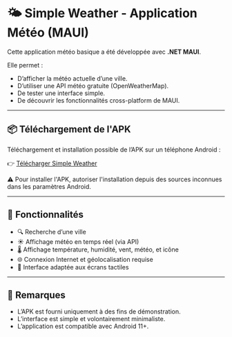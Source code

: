 # 🌤️ Simple Weather - Application Météo (MAUI)

Cette application météo basique a été développée avec **.NET MAUI**.

Elle permet :
- D’afficher la météo actuelle d’une ville.
- D’utiliser une API météo gratuite (OpenWeatherMap).
- De tester une interface simple.
- De découvrir les fonctionnalités cross-platform de MAUI.

---

## 📦 Téléchargement de l'APK

Téléchargement et installation possible de l’APK sur un téléphone Android :

👉 [Télécharger Simple Weather](https://raw.githubusercontent.com/CodaCrea/Simple_Weather/main/com.simpleweather.app.apk)

⚠️ Pour installer l'APK, autoriser l'installation depuis des sources inconnues dans les paramètres Android.

---

## 🔧 Fonctionnalités

- 🔍 Recherche d’une ville
- ☀️ Affichage météo en temps réel (via API)
- 🌡️ Affichage température, humidité, vent, météo, et icône
- 🌐 Connexion Internet et géolocalisation requise
- 📱 Interface adaptée aux écrans tactiles

---

## 📌 Remarques

- L’APK est fourni uniquement à des fins de démonstration.
- L’interface est simple et volontairement minimaliste.
- L’application est compatible avec Android 11+.
